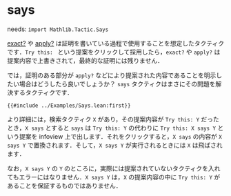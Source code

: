 # says

needs: `import Mathlib.Tactic.Says`

[exact?](./exact_question.md) や [apply?](./apply_question.md) は証明を書いている過程で使用することを想定したタクティクです．`Try this: ` という提案をクリックして採用したら，`exact?` や `apply?` は提案内容で上書きされて，最終的な証明には残りません．

では，証明のある部分が `apply?` などにより提案された内容であることを明示したい場合はどうしたら良いでしょうか？ `says` タクティクはまさにその問題を解決するタクティクです．

```lean
{{#include ../Examples/Says.lean:first}}
```

より詳細には，検索タクティク `X` があり，その提案内容が `Try this: Y` だったとき，`X says` とすると `says` は `Try this: Y` の代わりに `Try this: X says Y` という提案を infoview 上で出します．それをクリックすると，`X says` の内容が `X says Y` で置換されます．そして，`X says Y` が実行されるときには `X` は飛ばされます．

なお，`X says Y` の `Y` のところに，実際には提案されていないタクティクを入れてもエラーにはなりません．`X says Y` は，`X` の提案内容の中に `Try this: Y` があることを保証するものではありません．